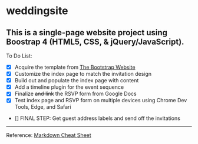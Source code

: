 # weddingsite
This is a single-page website project using Boostrap 4 (HTML5, CSS, & jQuery/JavaScript).
---
To Do List:
- [x] Acquire the template from [The Bootstrap Website](https://getbootstrap.com/docs/4.0/examples/)
- [x] Customize the index page to match the invitation design
- [x] Build out and populate the index page with content
- [x] Add a timeline plugin for the event sequence
- [x] Finalize ~~and link~~ the RSVP form from Google Docs
- [x] Test index page and RSVP form on multiple devices using Chrome Dev Tools, Edge, and Safari
- [] FINAL STEP: Get guest address labels and send off the invitations
---
Reference: [Markdown Cheat Sheet](https://www.markdownguide.org/cheat-sheet/)